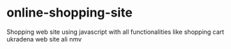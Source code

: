# online-shopping-site
Shopping web site using javascript with all functionalities like shopping cart
ukradena web site ali nmv
